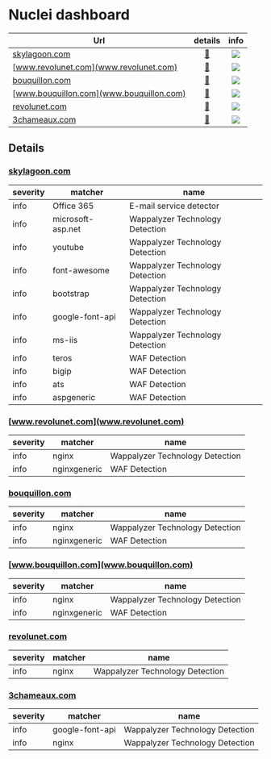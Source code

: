 # Nuclei dashboard


Url                  | details | info
---------------------|:-------:|:---:
[skylagoon.com](skylagoon.com) | [🔎](#skylagooncom) | ![](https://img.shields.io/static/v1?label=info&message=11&color=success)
[www.revolunet.com](www.revolunet.com) | [🔎](#wwwrevolunetcom) | ![](https://img.shields.io/static/v1?label=info&message=2&color=success)
[bouquillon.com](bouquillon.com) | [🔎](#bouquilloncom) | ![](https://img.shields.io/static/v1?label=info&message=2&color=success)
[www.bouquillon.com](www.bouquillon.com) | [🔎](#wwwbouquilloncom) | ![](https://img.shields.io/static/v1?label=info&message=2&color=success)
[revolunet.com](revolunet.com) | [🔎](#revolunetcom) | ![](https://img.shields.io/static/v1?label=info&message=1&color=success)
[3chameaux.com](3chameaux.com) | [🔎](#3chameauxcom) | ![](https://img.shields.io/static/v1?label=info&message=2&color=success)


## Details

### [skylagoon.com](skylagoon.com)

severity | matcher | name
---------|---------|---------
info | Office 365 | E-mail service detector
info | microsoft-asp.net | Wappalyzer Technology Detection
info | youtube | Wappalyzer Technology Detection
info | font-awesome | Wappalyzer Technology Detection
info | bootstrap | Wappalyzer Technology Detection
info | google-font-api | Wappalyzer Technology Detection
info | ms-iis | Wappalyzer Technology Detection
info | teros | WAF Detection
info | bigip | WAF Detection
info | ats | WAF Detection
info | aspgeneric | WAF Detection


### [www.revolunet.com](www.revolunet.com)

severity | matcher | name
---------|---------|---------
info | nginx | Wappalyzer Technology Detection
info | nginxgeneric | WAF Detection


### [bouquillon.com](bouquillon.com)

severity | matcher | name
---------|---------|---------
info | nginx | Wappalyzer Technology Detection
info | nginxgeneric | WAF Detection


### [www.bouquillon.com](www.bouquillon.com)

severity | matcher | name
---------|---------|---------
info | nginx | Wappalyzer Technology Detection
info | nginxgeneric | WAF Detection


### [revolunet.com](revolunet.com)

severity | matcher | name
---------|---------|---------
info | nginx | Wappalyzer Technology Detection


### [3chameaux.com](3chameaux.com)

severity | matcher | name
---------|---------|---------
info | google-font-api | Wappalyzer Technology Detection
info | nginx | Wappalyzer Technology Detection


